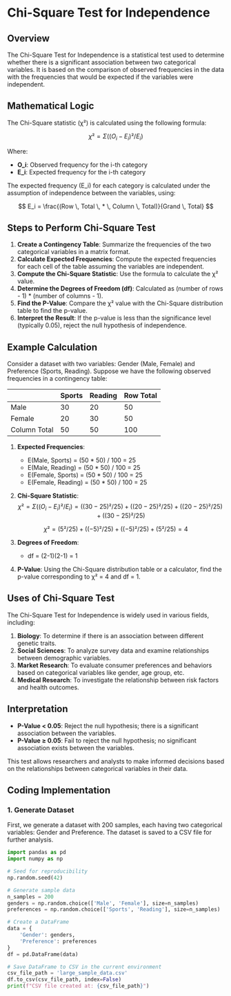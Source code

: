 # Chi-Square Test for Independence

## Overview
The Chi-Square Test for Independence is a statistical test used to determine whether there is a significant association between two categorical variables. It is based on the comparison of observed frequencies in the data with the frequencies that would be expected if the variables were independent.

## Mathematical Logic
The Chi-Square statistic (χ²) is calculated using the following formula:

$$
χ² = Σ((O_i - E_i)² / E_i)
$$

Where:
- **O_i**: Observed frequency for the i-th category
- **E_i**: Expected frequency for the i-th category

The expected frequency (E_i) for each category is calculated under the assumption of independence between the variables, using:

$$
E_i = \frac{(Row \, Total \, * \, Column \, Total)}{Grand \, Total}
$$

## Steps to Perform Chi-Square Test
1. **Create a Contingency Table**: Summarize the frequencies of the two categorical variables in a matrix format.
2. **Calculate Expected Frequencies**: Compute the expected frequencies for each cell of the table assuming the variables are independent.
3. **Compute the Chi-Square Statistic**: Use the formula to calculate the χ² value.
4. **Determine the Degrees of Freedom (df)**: Calculated as (number of rows - 1) * (number of columns - 1).
5. **Find the P-Value**: Compare the χ² value with the Chi-Square distribution table to find the p-value.
6. **Interpret the Result**: If the p-value is less than the significance level (typically 0.05), reject the null hypothesis of independence.

## Example Calculation
Consider a dataset with two variables: Gender (Male, Female) and Preference (Sports, Reading). Suppose we have the following observed frequencies in a contingency table:

|             | Sports | Reading | Row Total |
|-------------|--------|---------|-----------|
| Male        | 30     | 20      | 50        |
| Female      | 20     | 30      | 50        |
| Column Total| 50     | 50      | 100       |

1. **Expected Frequencies**:
    - E(Male, Sports) = (50 * 50) / 100 = 25
    - E(Male, Reading) = (50 * 50) / 100 = 25
    - E(Female, Sports) = (50 * 50) / 100 = 25
    - E(Female, Reading) = (50 * 50) / 100 = 25

2. **Chi-Square Statistic**:
$$
χ² = Σ((O_i - E_i)² / E_i) = ((30 - 25)² / 25) + ((20 - 25)² / 25) + ((20 - 25)² / 25) + ((30 - 25)² / 25)
$$

$$
χ² = (5² / 25) + ((-5)² / 25) + ((-5)² / 25) + (5² / 25) = 4
$$

3. **Degrees of Freedom**:
    - df = (2-1)(2-1) = 1

4. **P-Value**: Using the Chi-Square distribution table or a calculator, find the p-value corresponding to χ² = 4 and df = 1.

## Uses of Chi-Square Test
The Chi-Square Test for Independence is widely used in various fields, including:
1. **Biology**: To determine if there is an association between different genetic traits.
2. **Social Sciences**: To analyze survey data and examine relationships between demographic variables.
3. **Market Research**: To evaluate consumer preferences and behaviors based on categorical variables like gender, age group, etc.
4. **Medical Research**: To investigate the relationship between risk factors and health outcomes.

## Interpretation
- **P-Value < 0.05**: Reject the null hypothesis; there is a significant association between the variables.
- **P-Value ≥ 0.05**: Fail to reject the null hypothesis; no significant association exists between the variables.

This test allows researchers and analysts to make informed decisions based on the relationships between categorical variables in their data.

## Coding Implementation
### 1. Generate Dataset
First, we generate a dataset with 200 samples, each having two categorical variables: Gender and Preference. The dataset is saved to a CSV file for further analysis.

```python
import pandas as pd
import numpy as np

# Seed for reproducibility
np.random.seed(42)

# Generate sample data
n_samples = 200
genders = np.random.choice(['Male', 'Female'], size=n_samples)
preferences = np.random.choice(['Sports', 'Reading'], size=n_samples)

# Create a DataFrame
data = {
    'Gender': genders,
    'Preference': preferences
}
df = pd.DataFrame(data)

# Save DataFrame to CSV in the current environment
csv_file_path = 'large_sample_data.csv'
df.to_csv(csv_file_path, index=False)
print(f"CSV file created at: {csv_file_path}")

